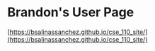 # Brandon's User Page


[https://bsalinassanchez.github.io/cse_110_site/](https://bsalinassanchez.github.io/cse_110_site/)
